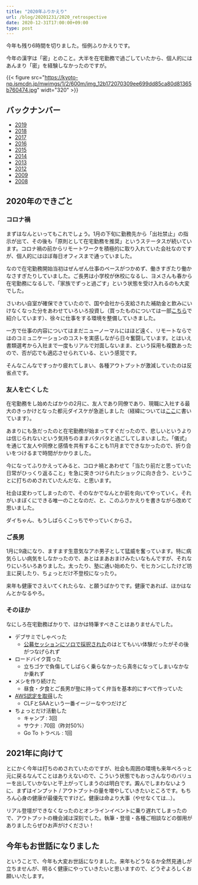 ```yaml
---
title: "2020年ふりかえり"
url: /blog/20201231/2020_retrospective
date: 2020-12-31T17:00:00+09:00
type: post
---
```


今年も残り6時間を切りました。恒例ふりかえりです。
  
今年の漢字は「密」とのこと。大半を在宅勤務で過ごしていたから、個人的にはあんまり「密」を経験しなかったのですが。

{{< figure src="https://kyoto-np.ismcdn.jp/mwimgs/1/2/600m/img_12b172070309ee699dd85ca80d81365b760474.jpg" widt="320" >}}

## バックナンバー

- [2019](http://www.kwappa.net/blog/archives/2199)
- [2018](http://www.kwappa.net/blog/archives/2156)
- [2017](http://www.kwappa.net/blog/archives/2148)
- [2016](http://www.kwappa.net/blog/archives/2108)
- [2015](http://www.kwappa.net/blog/archives/2022)
- [2014](http://www.kwappa.net/blog/archives/1985)
- [2013](http://www.kwappa.net/blog/archives/1921)
- [2012](http://www.kwappa.net/blog/archives/1697)
- [2009](http://www.kwappa.net/blog/archives/1354)
- [2008](http://www.kwappa.net/blog/archives/480)

<!--more-->

## 2020年のできごと

### コロナ禍

まずはなんといってもこれでしょう。1月の下旬に勤務先から「出社禁止」の指示が出て、その後も「原則として在宅勤務を推奨」というステータスが続いています。コロナ禍の前からリモートワークを積極的に取り入れていた会社なのですが、個人的にはほぼ毎日オフィスまで通っていました。

なので在宅勤務開始当初はぜんぜん仕事のペースがつかめず、働きすぎたり働かなさすぎたりしていました。ご長男は小学校が休校になるし、ヨメさんも春から在宅勤務になるしで、「家族でずっと過ごす」という状態を受け入れるのも大変でした。

さいわい自室が確保できていたので、国や会社から支給された補助金と飲みにいけなくなった分をあわせていろいろ投資し（買ったものについては一部[こちら](https://kwappa.net/blog/20201230/good_to_buy/)で紹介しています）、徐々に仕事をする環境を整備していきました。

一方で仕事の内容についてはまだニューノーマルにはほど遠く、リモートならではのコミュニケーションのコストを実感しながら日々奮闘しています。とはいえ書類選考から入社まで一度もリアルで対面しないまま、という採用も複数あったので、否が応でも適応させられている、という感覚です。

そんなこんなですっかり疲れてしまい、各種アウトプットが激減していたのは反省点です。

### 友人を亡くした

在宅勤務をし始めたばかりの2月に、友人であり同僚であり、現職に入社する最大のきっかけとなった都元ダイスケが急逝しました（経緯については[ここ](https://kwappa.net/blog/20201119/in_memory_of_daisuke_miyamoto/)に書いています）。

あまりにも急だったのと在宅勤務が始まってすぐだったので、悲しいというよりは信じられないという気持ちのままバタバタと過ごしてしまいました。「儀式」を通じて友人や同僚と感情を共有することも11月までできなかったので、折り合いをつけるまで時間がかかりました。

今になってふりかえってみると、コロナ禍とあわせて「当たり前だと思っていた日常がひっくり返ること」を急に突きつけられたショックに向き合う、ということに打ちのめされていたんだな、と思います。

社会は変わってしまったので、そのなかでなんとか前を向いてやっていく。それがいまぼくにできる唯一のことなのだ、と、このふりかえりを書きながら改めて思いました。

ダイちゃん、もうしばらくこっちでやっていくからさ。

### ご長男

1月に9歳になり、ますます生意気なアホ男子として猛威を奮っています。特に病気らしい病気をしなかったので、あとはまあおまけみたいなもんですが、それなりにいろいろありました。太ったり、塾に通い始めたり、モヒカンにしたけど坊主に戻したり、ちょっとだけ不登校になったり。

来年も健康でさえいてくれたらな、と願うばかりです。健康であれば、ほかはなんとかなるやろ。

### そのほか

なにしろ在宅勤務ばかりで、ほかは特筆すべきことはありませんでした。

- デブサミでしゃべった
    - [公募セッションにソロで採択された](https://dev.classmethod.jp/articles/devsumi-2020-13-6-c-kwappa/)のはとてもいい体験だったがその後がつなげられず
- ロードバイク買った
    - 立ちゴケで負傷してしばらく乗らなかったら真冬になってしまいなかなか乗れず
- メシを作り続けた
    - 昼食・夕食とご長男が塾に持ってく弁当を基本的にすべて作っていた
- [AWS認定を取得](https://zenn.dev/kwappa/articles/7d5a5b3199f6ec)した
    - CLFとSAAという一番イージーなやつだけど
- ちょっとだけ活動した
    - キャンプ : 3回
    - サウナ : 70回（昨対50%）
    - Go To トラベル : 1回

## 2021年に向けて

とにかく今年は打ちのめされていたのですが、社会も周囲の環境も来年ぺろっと元に戻るなんてことはありえないので、こういう状態でもおっさんなりのバリューを出していかないと干上がってしまうのは明白です。澱んでしまわないように、まずはインプット / アウトプットの量を増やしていきたいところです。もちろん心身の健康が最優先ですけど。健康は命より大事（やせなくては…）。

リアル登壇ができなくなったのとオンラインイベントに乗り遅れてしまったので、アウトプットの機会減は深刻でした。執筆・登壇・各種ご相談などの御用がありましたらぜひお声がけください！

## 今年もお世話になりました

ということで、今年も大変お世話になりました。来年もどうなるか全然見通しが立ちませんが、明るく健康にやっていきたいと思いますので、どうぞよろしくお願いいたします。
